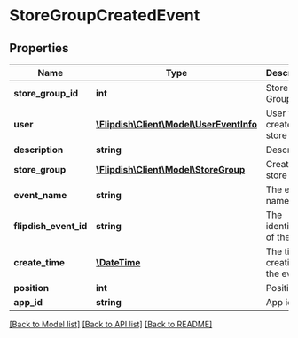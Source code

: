 # StoreGroupCreatedEvent

## Properties
Name | Type | Description | Notes
------------ | ------------- | ------------- | -------------
**store_group_id** | **int** | Store Group Id | [optional] 
**user** | [**\Flipdish\Client\Model\UserEventInfo**](UserEventInfo.md) | User which created this store group | [optional] 
**description** | **string** | Description | [optional] 
**store_group** | [**\Flipdish\Client\Model\StoreGroup**](StoreGroup.md) | Created store group | [optional] 
**event_name** | **string** | The event name | [optional] 
**flipdish_event_id** | **string** | The identitfier of the event | [optional] 
**create_time** | [**\DateTime**](\DateTime.md) | The time of creation of the event | [optional] 
**position** | **int** | Position | [optional] 
**app_id** | **string** | App id | [optional] 

[[Back to Model list]](../README.md#documentation-for-models) [[Back to API list]](../README.md#documentation-for-api-endpoints) [[Back to README]](../README.md)


